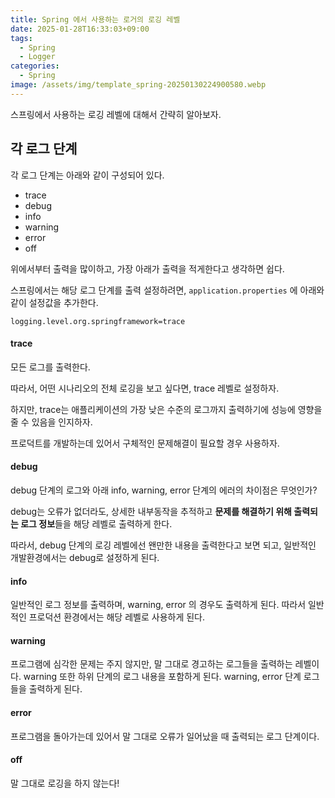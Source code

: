 ```yaml
---
title: Spring 에서 사용하는 로거의 로깅 레벨
date: 2025-01-28T16:33:03+09:00
tags:
  - Spring
  - Logger
categories:
  - Spring
image: /assets/img/template_spring-20250130224900580.webp
---
```

<!-- truncate -->

스프링에서 사용하는 로깅 레벨에 대해서 간략히 알아보자.

## 각 로그 단계

각 로그 단계는 아래와 같이 구성되어 있다.

- trace
- debug
- info
- warning
- error
- off

위에서부터 출력을 많이하고, 가장 아래가 출력을 적게한다고 생각하면 쉽다.

스프링에서는 해당 로그 단계를 출력 설정하려면, `application.properties` 에 아래와 같이 설정값을 추가한다.

```
logging.level.org.springframework=trace
```
#### trace

모든 로그를 출력한다.

따라서, 어떤 시나리오의 전체 로깅을 보고 싶다면, trace 레벨로 설정하자.

하지만, trace는 애플리케이션의 가장 낮은 수준의 로그까지 출력하기에 성능에 영향을 줄 수 있음을 인지하자.

프로덕트를 개발하는데 있어서 구체적인 문제해결이 필요할 경우 사용하자.

#### debug

debug 단계의 로그와 아래 info, warning, error 단계의 에러의 차이점은 무엇인가?

debug는 오류가 없더라도, 상세한 내부동작을 추적하고 **문제를 해결하기 위해 출력되는 로그 정보**들을 해당 레벨로 출력하게 한다.

따라서, debug 단계의 로깅 레벨에선 왠만한 내용을 출력한다고 보면 되고, 일반적인 개발환경에서는 debug로 설정하게 된다.

#### info

일반적인 로그 정보를 출력하며, warning, error 의 경우도 출력하게 된다. 따라서 일반적인 프로덕션 환경에서는 해당 레벨로 사용하게 된다.

#### warning

프로그램에 심각한 문제는 주지 않지만, 말 그대로 경고하는 로그들을 출력하는 레벨이다. warning 또한 하위 단계의 로그 내용을 포함하게 된다. warning, error 단계 로그들을 출력하게 된다.

#### error

프로그램을 돌아가는데 있어서 말 그대로 오류가 일어났을 때 출력되는 로그 단계이다.

#### off

말 그대로 로깅을 하지 않는다!
